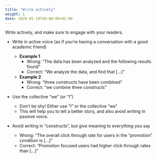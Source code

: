 ```yaml
---
title: "Write actively"
weight: 1
date: 2020-05-19T09:00:00+02:00
---
```


Write actively, and make sure to engage with your readers.

* Write in active voice (as if you’re having a conversation with a good academic friend)
    * **Example 1**
         * Wrong: “The data has been analyzed and the following results found”
         * Correct: “We analyze the data, and find that [...]”
    * **Example 2**
         * Wrong: “three constructs have been combined”
         * Correct: “we combine three constructs”

* Use the collective “we” (or “I”)
    * Don’t be shy! Either use “I” or the collective “we”
    * This will help you to tell a better story, and also avoid writing in passive voice.

* Avoid writing in “constructs”, but give meaning to everything you say
    * Wrong: “The overall click through rate for users in the “promotion” condition is [...]”
    * Correct: “Promotion focused users had higher click through rates than [...]”
